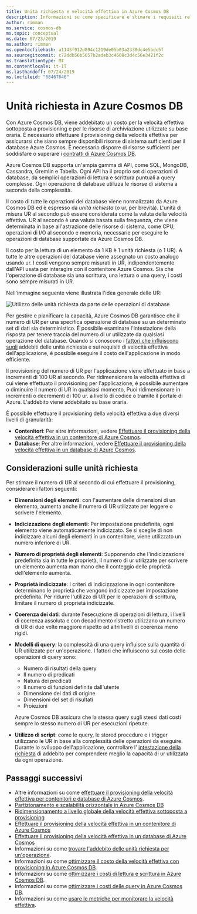 ```yaml
---
title: Unità richiesta e velocità effettiva in Azure Cosmos DB
description: Informazioni su come specificare e stimare i requisiti relativi alle unità richiesta in Azure Cosmos DB
author: rimman
ms.service: cosmos-db
ms.topic: conceptual
ms.date: 07/23/2019
ms.author: rimman
ms.openlocfilehash: a1143f912d894c1219de05b03a2338dc4e5bdc5f
ms.sourcegitcommit: c72ddb56b5657b2adeb3c4608c3d4c56e3421f2c
ms.translationtype: MT
ms.contentlocale: it-IT
ms.lasthandoff: 07/24/2019
ms.locfileid: "68467646"
---
```

# <a name="request-units-in-azure-cosmos-db"></a>Unità richiesta in Azure Cosmos DB

Con Azure Cosmos DB, viene addebitato un costo per la velocità effettiva sottoposta a provisioning e per le risorse di archiviazione utilizzate su base oraria. È necessario effettuare il provisioning della velocità effettiva per assicurarsi che siano sempre disponibili risorse di sistema sufficienti per il database Azure Cosmos. È necessario disporre di risorse sufficienti per soddisfare o superare i [contratti di Azure Cosmos DB](https://azure.microsoft.com/support/legal/sla/cosmos-db/v1_2/).

Azure Cosmos DB supporta un'ampia gamma di API, come SQL, MongoDB, Cassandra, Gremlin e Tabella. Ogni API ha il proprio set di operazioni di database, da semplici operazioni di lettura e scrittura puntuali a query complesse. Ogni operazione di database utilizza le risorse di sistema a seconda della complessità. 

Il costo di tutte le operazioni del database viene normalizzato da Azure Cosmos DB ed è espresso da *unità richiesta* (o ur, per brevità). L'unità di misura UR al secondo può essere considerata come la valuta della velocità effettiva. UR al secondo è una valuta basata sulla frequenza, che viene determinata in base all'astrazione delle risorse di sistema, come CPU, operazioni di I/O al secondo e memoria, necessarie per eseguire le operazioni di database supportate da Azure Cosmos DB. 

Il costo per la lettura di un elemento da 1 KB è 1 unità richiesta (o 1 UR). A tutte le altre operazioni del database viene assegnato un costo analogo usando ur. I costi vengono sempre misurati in UR, indipendentemente dall'API usata per interagire con il contenitore Azure Cosmos. Sia che l'operazione di database sia una scrittura, una lettura o una query, i costi sono sempre misurati in UR.

Nell'immagine seguente viene illustrata l'idea generale delle UR:

![Utilizzo delle unità richiesta da parte delle operazioni di database](./media/request-units/request-units.png)

Per gestire e pianificare la capacità, Azure Cosmos DB garantisce che il numero di UR per una specifica operazione di database su un determinato set di dati sia deterministico. È possibile esaminare l'intestazione della risposta per tenere traccia del numero di ur utilizzate da qualsiasi operazione del database. Quando si conoscono i [fattori che influiscono sugli](request-units.md#request-unit-considerations) addebiti delle unità richiesta e sui requisiti di velocità effettiva dell'applicazione, è possibile eseguire il costo dell'applicazione in modo efficiente.

Il provisioning del numero di UR per l'applicazione viene effettuato in base a incrementi di 100 UR al secondo. Per ridimensionare la velocità effettiva di cui viene effettuato il provisioning per l'applicazione, è possibile aumentare o diminuire il numero di UR in qualsiasi momento, Puoi ridimensionare in incrementi o decrementi di 100 ur. a livello di codice o tramite il portale di Azure. L'addebito viene addebitato su base oraria.

È possibile effettuare il provisioning della velocità effettiva a due diversi livelli di granularità: 

* **Contenitori**: Per altre informazioni, vedere [Effettuare il provisioning della velocità effettiva in un contenitore di Azure Cosmos](how-to-provision-container-throughput.md).
* **Database**: Per altre informazioni, vedere [Effettuare il provisioning della velocità effettiva in un database di Azure Cosmos](how-to-provision-database-throughput.md).

## <a name="request-unit-considerations"></a>Considerazioni sulle unità richiesta

Per stimare il numero di UR al secondo di cui effettuare il provisioning, considerare i fattori seguenti:

* **Dimensioni degli elementi**: con l'aumentare delle dimensioni di un elemento, aumenta anche il numero di UR utilizzate per leggere o scrivere l'elemento.

* **Indicizzazione degli elementi**: Per impostazione predefinita, ogni elemento viene automaticamente indicizzato. Se si sceglie di non indicizzare alcuni degli elementi in un contenitore, viene utilizzato un numero inferiore di UR.

* **Numero di proprietà degli elementi**: Supponendo che l'indicizzazione predefinita sia in tutte le proprietà, il numero di ur utilizzate per scrivere un elemento aumenta man mano che il conteggio delle proprietà dell'elemento aumenta.

* **Proprietà indicizzate**: I criteri di indicizzazione in ogni contenitore determinano le proprietà che vengono indicizzate per impostazione predefinita. Per ridurre l'utilizzo di UR per le operazioni di scrittura, limitare il numero di proprietà indicizzate.

* **Coerenza dei dati**: durante l'esecuzione di operazioni di lettura, i livelli di coerenza assoluta e con decadimento ristretto utilizzano un numero di UR di due volte maggiore rispetto ad altri livelli di coerenza meno rigidi.

* **Modelli di query**: la complessità di una query influisce sulla quantità di UR utilizzate per un'operazione. I fattori che influiscono sul costo delle operazioni di query sono: 
    
    - Numero di risultati della query
    - Il numero di predicati
    - Natura dei predicati
    - Il numero di funzioni definite dall'utente
    - Dimensione dei dati di origine
    - Dimensioni del set di risultati
    - Proiezioni

  Azure Cosmos DB assicura che la stessa query sugli stessi dati costi sempre lo stesso numero di UR per esecuzioni ripetute.

* **Utilizzo di script**: come le query, le stored procedure e i trigger utilizzano le UR in base alla complessità delle operazioni da eseguire. Durante lo sviluppo dell'applicazione, controllare l' [intestazione della richiesta](optimize-cost-queries.md#evaluate-request-unit-charge-for-a-query) di addebito per comprendere meglio la capacità di ur utilizzata da ogni operazione.

## <a name="next-steps"></a>Passaggi successivi

* Altre informazioni su come [effettuare il provisioning della velocità effettiva per contenitori e database di Azure Cosmos](set-throughput.md).
* [Partizionamento e scalabilità orizzontale in Azure Cosmos DB](partition-data.md)
* [Ridimensionamento a livello globale della velocità effettiva sottoposta a provisioning](scaling-throughput.md)
* [Effettuare il provisioning della velocità effettiva in un contenitore di Azure Cosmos](how-to-provision-container-throughput.md)
* [Effettuare il provisioning della velocità effettiva in un database di Azure Cosmos](how-to-provision-database-throughput.md)
* Informazioni su come [trovare l'addebito delle unità richiesta per un'operazione](find-request-unit-charge.md).
* Informazioni su come [ottimizzare il costo della velocità effettiva con provisioning in Azure Cosmos DB](optimize-cost-throughput.md).
* Informazioni su come [ottimizzare i costi di lettura e scrittura in Azure Cosmos DB](optimize-cost-reads-writes.md).
* Informazioni su come [ottimizzare i costi delle query in Azure Cosmos DB](optimize-cost-queries.md).
* Informazioni su come [usare le metriche per monitorare la velocità effettiva](use-metrics.md).
